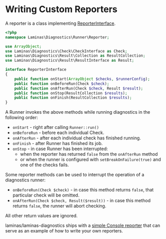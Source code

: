 # Writing Custom Reporters

A reporter is a class implementing
  [ReporterInterface](https://github.com/laminas/laminas-diagnostics/tree/master/src/Runner/Reporter/ReporterInterface.php).

```php
<?php
namespace Laminas\Diagnostics\Runner\Reporter;

use ArrayObject;
use Laminas\Diagnostics\Check\CheckInterface as Check;
use Laminas\Diagnostics\Result\Collection as ResultCollection;
use Laminas\Diagnostics\Result\ResultInterface as Result;

interface ReporterInterface
{
    public function onStart(ArrayObject $checks, $runnerConfig);
    public function onBeforeRun(Check $check);
    public function onAfterRun(Check $check, Result $result);
    public function onStop(ResultCollection $results);
    public function onFinish(ResultCollection $results);
}
```

A Runner invokes the above methods while running diagnostics in the following order:

- `onStart` - right after calling `Runner::run()`
- `onBeforeRun` - before each individual Check.
- `onAfterRun` - after each individual check has finished running.
- `onFinish` - after Runner has finished its job.
- `onStop` - in case Runner has been interrupted:
    - when the reporter has returned `false` from the `onAfterRun` method
    - or when the runner is configured with `setBreakOnFailure(true)` and one of the checks fails.

Some reporter methods can be used to interrupt the operation of a diagnostics
runner:

- `onBeforeRun(Check $check)` - in case this method returns `false`, that
  particular check will be omitted.
- `onAfterRun(Check $check, Result($result))` - in case this method returns
  `false`, the runner will abort checking.

All other return values are ignored.

laminas/laminas-diagnostics ships with a [simple Console reporter](https://github.com/laminas/laminas-diagnostics/tree/master/src/Runner/Reporter/BasicConsole.php)
that can serve as an example of how to write your own reporters.
